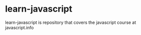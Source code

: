 # learn-javascript
learn-javascript is repository that covers the javascript course at javascript.info
